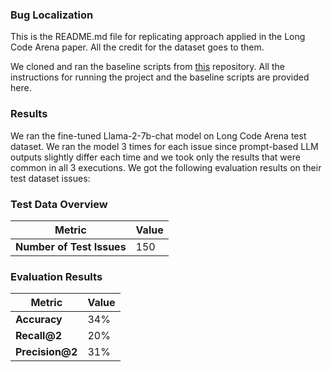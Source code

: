 ### Bug Localization

This is the README.md file for replicating approach applied in the Long Code Arena paper. All the credit for the dataset goes to them. 

We cloned and ran the baseline scripts from [this](https://github.com/JetBrains-Research/lca-baselines/tree/main/bug_localization) repository. All the instructions for running the project and the baseline scripts are provided here.

### Results
We ran the fine-tuned Llama-2-7b-chat model on Long Code Arena test dataset. We ran the model 3 times for each issue since prompt-based LLM outputs slightly differ each time and we took only the results that were common in all 3 executions. We got the following evaluation results on their test dataset issues:


### Test Data Overview

| Metric                        | Value                                        |
|--------------------------------|----------------------------------------------|
| **Number of Test Issues**        | 150                                       |

### Evaluation Results

| Metric       | Value     |
|--------------|-----------|
| **Accuracy** | 34%  |
| **Recall@2**| 20%  |
| **Precision@2**   | 31%  |